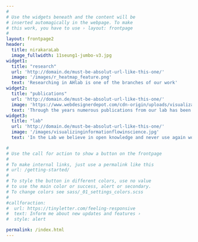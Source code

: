 ```yaml
---
#
# Use the widgets beneath and the content will be
# inserted automagically in the webpage. To make
# this work, you have to use › layout: frontpage
#
layout: frontpage2
header:
  title: nirakaraLab
  image_fullwidth: 11seung1-jumbo-v3.jpg
widget1:
  title: "research"
  url: 'http://domain.de/must-be-absolut-url-like-this-one/'
  image: '/images/r_heatmap_feature.png'
  text: 'Researching in AHlab is one of the branches of our work'
widget2:
  title: "publications"
  url: 'http://domain.de/must-be-absolut-url-like-this-one/'
  image: 'https://www.webdesignerdepot.com/cdn-origin/uploads/visualization_tools/walrus.jpg'
  text: 'Through the years numerous publications from our lab has been published'
widget3:
  title: "lab"
  url: 'http://domain.de/must-be-absolut-url-like-this-one/'
  image: '/images/visualizinginformationflowinscience.jpg'
  text: 'In the Lab we believe in open knowledge and never use again wordpress'

#
# Use the call for action to show a button on the frontpage
#
# To make internal links, just use a permalink like this
# url: /getting-started/
#
# To style the button in different colors, use no value
# to use the main color or success, alert or secondary.
# To change colors see sass/_01_settings_colors.scss
#
#callforaction:
#  url: https://tinyletter.com/feeling-responsive
#  text: Inform me about new updates and features ›
#  style: alert

permalink: /index.html
---
```

